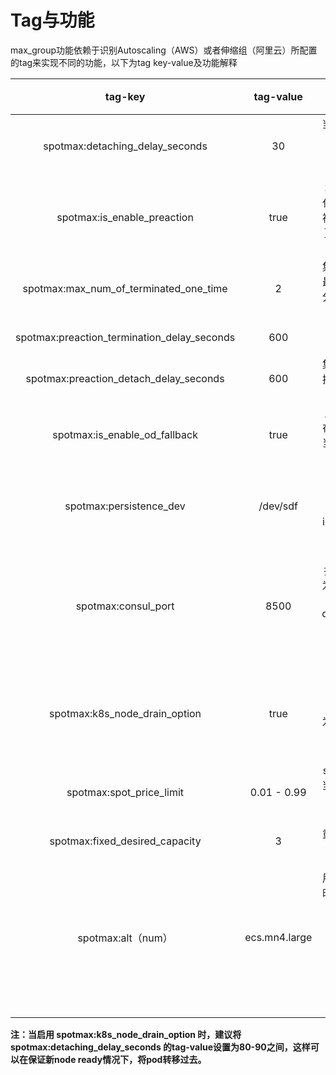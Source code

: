 # Tag与功能

max\_group功能依赖于识别Autoscaling（AWS）或者伸缩组（阿里云）所配置的tag来实现不同的功能，以下为tag key-value及功能解释

<table>
  <thead>
    <tr>
      <th style="text-align:center">tag-key</th>
      <th style="text-align:center">tag-value</th>
      <th style="text-align:center">&#x529F;&#x80FD;</th>
      <th style="text-align:center">&#x7248;&#x672C;&#x652F;&#x6301;</th>
    </tr>
  </thead>
  <tbody>
    <tr>
      <td style="text-align:center">spotmax:detaching_delay_seconds</td>
      <td style="text-align:center">30</td>
      <td style="text-align:center">&#x5F53;&#x89E6;&#x53D1;spot&#x56DE;&#x6536;&#x65F6;&#xFF0C;&#x95F4;&#x9694;&#x591A;&#x5C11;&#x79D2;&#x540E;&#xFF0C;&#x5C06;&#x88AB;&#x56DE;&#x6536;&#x673A;&#x5668;&#x4ECE;asg&#x4E2D;detach&#xFF0C;&#x9ED8;&#x8BA4;&#x4E3A;30&#x79D2;</td>
      <td
      style="text-align:center">Lite/Pro</td>
    </tr>
    <tr>
      <td style="text-align:center">spotmax:is_enable_preaction</td>
      <td style="text-align:center">true</td>
      <td style="text-align:center">&#x589E;&#x52A0;&#x6B64;tag&#x4E3A;&#x5F00;&#x542F;&#x96C6;&#x7FA4;&#x9632;&#x9000;&#x5316;&#x529F;&#x80FD;&#xFF0C;&#x6B64;&#x529F;&#x80FD;&#x4E3A;&#x9884;&#x6D4B;&#x5373;&#x5C06;&#x88AB;&#x56DE;&#x6536;&#x7684;&#x673A;&#x5668;&#xFF0C;&#x5E76;&#x63D0;&#x524D;&#x8FDB;&#x884C;&#x66F4;&#x66FF;&#x673A;&#x578B;&#x64CD;&#x4F5C;&#xFF0C;tag-value&#x4E3A;true&#x8868;&#x793A;&#x4E3A;&#x5F00;&#x542F;&#x6B64;&#x529F;&#x80FD;</td>
      <td
      style="text-align:center">Lite/Pro</td>
    </tr>
    <tr>
      <td style="text-align:center">spotmax:max_num_of_terminated_one_time</td>
      <td style="text-align:center">2</td>
      <td style="text-align:center">&#x96C6;&#x7FA4;&#x9632;&#x9000;&#x5316;&#x529F;&#x80FD;&#x4E00;&#x6B21;&#x5173;&#x95ED;&#x7684;&#x6700;&#x5927;&#x673A;&#x5668;&#x6570;&#xFF0C;&#x66FF;&#x6362;&#x673A;&#x5668;&#x6267;&#x884C;&#x5206;&#x6279;&#x66FF;&#x6362;&#xFF0C;&#x6BCF;&#x6B21;&#x66FF;&#x6362;&#x7684;&#x6700;&#x5927;&#x6570;&#x91CF;</td>
      <td
      style="text-align:center">Lite/Pro</td>
    </tr>
    <tr>
      <td style="text-align:center">spotmax:preaction_termination_delay_seconds</td>
      <td style="text-align:center">600</td>
      <td style="text-align:center">&#x96C6;&#x7FA4;&#x9632;&#x9000;&#x5316;&#x529F;&#x80FD;&#x6267;&#x884C;terminate&#x95F4;&#x9694;&#x65F6;&#x95F4;</td>
      <td
      style="text-align:center">Lite/Pro</td>
    </tr>
    <tr>
      <td style="text-align:center">spotmax:preaction_detach_delay_seconds</td>
      <td style="text-align:center">600</td>
      <td style="text-align:center">&#x96C6;&#x7FA4;&#x9632;&#x9000;&#x5316;&#x529F;&#x80FD;&#x4E2D;&#xFF0C;&#x5C06;&#x88AB;&#x66FF;&#x6362;&#x673A;&#x5668;&#x95F4;&#x9694;&#x591A;&#x5C11;&#x79D2;&#x540E;&#xFF0C;&#x4F1A;&#x88AB;detach&#x51FA;asg</td>
      <td
      style="text-align:center">Lite/Pro</td>
    </tr>
    <tr>
      <td style="text-align:center">spotmax:is_enable_od_fallback</td>
      <td style="text-align:center">true</td>
      <td style="text-align:center">&#x6B64;tag-value&#x4E3A;true&#x8868;&#x793A;&#xFF0C;&#x5728;&#x524D;&#x8FF0;&#x4E2D;&#x65AD;&#x9884;&#x8865;&#x507F;&#x673A;&#x5236;&#x4E2D;&#xFF0C;&#x5F53;&#x7ADE;&#x4EF7;&#x5B9E;&#x4F8B;&#x65E0;&#x6CD5;&#x83B7;&#x53D6;&#x65F6;&#xFF0C;&#x4F1A;&#x7528;&#x6309;&#x9700;&#x5B9E;&#x4F8B;&#x8865;&#x5145;</td>
      <td
      style="text-align:center">Lite/Pro</td>
    </tr>
    <tr>
      <td style="text-align:center">spotmax:persistence_dev</td>
      <td style="text-align:center">/dev/sdf</td>
      <td style="text-align:center">&#x6DFB;&#x52A0;&#x6B64;tag&#x53EF;&#x4EE5;&#x8FDB;&#x884C;ebs&#x7684;&#x6F02;&#x79FB;&#xFF0C;&#x65E0;&#x9ED8;&#x8BA4;&#x503C;&#xFF0C;tag-value&#x4E3A;&#x975E;root&#x76D8;&#x5728;instance&#x4E0A;&#x7684;&#x6620;&#x5C04;&#x8DEF;&#x5F84;&#xFF0C;&#x6682;&#x65F6;&#x4EC5;aws&#x5E73;&#x53F0;&#x652F;&#x6301;</td>
      <td
      style="text-align:center">Pro</td>
    </tr>
    <tr>
      <td style="text-align:center">spotmax:consul_port</td>
      <td style="text-align:center">8500</td>
      <td style="text-align:center">&#x914D;&#x7F6E;&#x6B64;&#x53C2;&#x6570;&#x4E3A;consul&#x652F;&#x6301;&#xFF0C;&#x65E0;&#x9ED8;&#x8BA4;&#x503C;&#xFF0C;tag-value&#x4E3A;consul
        agent&#x672C;&#x5730;&#x7AEF;&#x53E3;&#x53F7; &#x5728;&#x5B9E;&#x4F8B;&#x4E2D;&#x65AD;&#x5E76;&#x7ECF;&#x8FC7;detaching_delay_seconds&#x65F6;&#x95F4;&#x540E;&#xFF0C;&#x8BE5;&#x5B9E;&#x4F8B;&#x5C06;&#x4F1A;&#x4ECE;consul&#x7684;&#x670D;&#x52A1;&#x53D1;&#x73B0;&#x5217;&#x8868;&#x4E2D;&#x79FB;&#x9664;</td>
      <td
      style="text-align:center">Pro</td>
    </tr>
    <tr>
      <td style="text-align:center">spotmax:k8s_node_drain_option</td>
      <td style="text-align:center">true</td>
      <td style="text-align:center">kubernetes pod&#x9884;&#x8FC1;&#x79FB;&#x529F;&#x80FD;&#xFF0C;&#x5F53;&#x6B64;tag-key&#x4E3A;true&#x65F6;&#xFF0C;&#x5F00;&#x542F;&#x6B64;&#x529F;&#x80FD;&#xFF0C;&#x5F53;node&#x4E3A;spot&#x4E14;&#x5C06;&#x8981;&#x88AB;&#x56DE;&#x6536;&#x65F6;&#xFF0C;&#x4F1A;&#x5728;&#x65B0;&#x8D77;node&#x540E;&#xFF0C;&#x5E76;&#x5C06;&#x88AB;&#x4E2D;&#x65AD;node&#x4E0A;&#x7684;pod&#x8FC1;&#x79FB;</td>
      <td
      style="text-align:center">Pro</td>
    </tr>
    <tr>
      <td style="text-align:center">spotmax:spot_price_limit</td>
      <td style="text-align:center">0.01 - 0.99</td>
      <td style="text-align:center">spot&#x4EF7;&#x683C;&#x9650;&#x5236;&#xFF0C;&#x4F8B;&#x5982; 0.9&#xFF0C;
        &#x5F53;spot&#x673A;&#x578B;&#x4EF7;&#x683C;&#x8D85;&#x8FC7;&#x6309;&#x9700;&#x673A;&#x578B;&#x4EF7;&#x683C;&#x7684;90%&#xFF0C;&#x4ECE;&#x66FF;&#x6362;&#x673A;&#x578B;&#x5217;&#x8868;&#x4E2D;&#x79FB;&#x51FA;&#x8FD9;&#x4E2A;&#x673A;&#x578B;</td>
      <td
      style="text-align:center">ali Lite/Pro</td>
    </tr>
    <tr>
      <td style="text-align:center">spotmax:fixed_desired_capacity</td>
      <td style="text-align:center">3</td>
      <td style="text-align:center">&#x91CD;&#x65B0;&#x8BBE;&#x7F6E;&#x4F38;&#x7F29;&#x7EC4;&#x7684;&#x673A;&#x5668;&#x7684;&#x671F;&#x671B;&#x503C;</td>
      <td
      style="text-align:center">Pro</td>
    </tr>
    <tr>
      <td style="text-align:center">spotmax:alt&#xFF08;num&#xFF09;</td>
      <td style="text-align:center">ecs.mn4.large</td>
      <td style="text-align:center">
        <p>&#x7528;&#x4E8E;&#x5F53;&#x4F38;&#x7F29;&#x7EC4;&#x5185;&#x7684;&#x673A;&#x5668;&#x6CA1;&#x6709;&#x65F6;&#xFF0C;&#x7528;&#x989D;&#x5916;&#x7684;&#x673A;&#x5668;&#x6765;&#x66FF;&#x6362;&#xFF0C;&#x4F8B;&#x5B50;&#xFF1A;</p>
        <p>(<b>key</b>:spotmax:alt<b>1</b>
        </p>
        <p><b>value</b>:ecs.mn4.large)</p>
        <p>(<b>key</b>:spotmax:alt<b>2</b>
        </p>
        <p><b>value</b>:ecs.n2.medium)</p>
      </td>
      <td style="text-align:center">Pro</td>
    </tr>
  </tbody>
</table>

**注：当启用 spotmax:k8s\_node\_drain\_option 时，建议将spotmax:detaching\_delay\_seconds 的tag-value设置为80-90之间，这样可以在保证新node ready情况下，将pod转移过去。**

